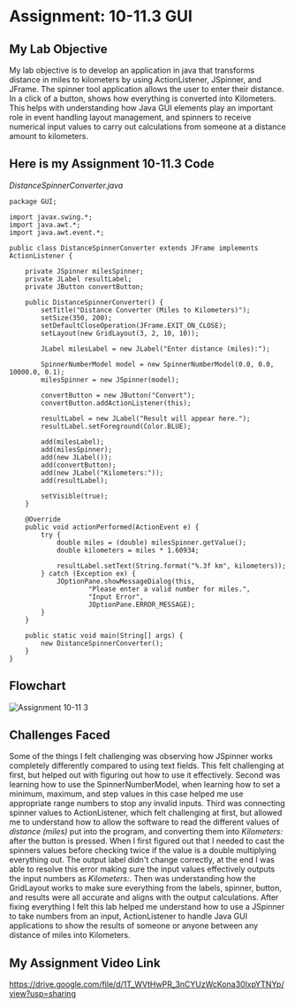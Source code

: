 # Assignment: 10-11.3 GUI

## My Lab Objective
My lab objective is to develop an application in java that transforms distance in miles to kilometers by using ActionListener, JSpinner, and JFrame. The spinner tool application allows the user to enter their distance. In a click of a button, shows how everything is converted into Kilometers. This helps with understanding how Java GUI elements play an important role in event handling layout management, and spinners to receive numerical input values to carry out calculations from someone at a distance amount to kilometers.

## Here is my Assignment 10-11.3 Code
*DistanceSpinnerConverter.java*

```
package GUI;

import javax.swing.*;
import java.awt.*;
import java.awt.event.*;

public class DistanceSpinnerConverter extends JFrame implements ActionListener {

    private JSpinner milesSpinner;
    private JLabel resultLabel;
    private JButton convertButton;

    public DistanceSpinnerConverter() {
        setTitle("Distance Converter (Miles to Kilometers)");
        setSize(350, 200);
        setDefaultCloseOperation(JFrame.EXIT_ON_CLOSE);
        setLayout(new GridLayout(3, 2, 10, 10));

        JLabel milesLabel = new JLabel("Enter distance (miles):");

        SpinnerNumberModel model = new SpinnerNumberModel(0.0, 0.0, 10000.0, 0.1);
        milesSpinner = new JSpinner(model);

        convertButton = new JButton("Convert");
        convertButton.addActionListener(this);

        resultLabel = new JLabel("Result will appear here.");
        resultLabel.setForeground(Color.BLUE);

        add(milesLabel);
        add(milesSpinner);
        add(new JLabel());
        add(convertButton);
        add(new JLabel("Kilometers:"));
        add(resultLabel);

        setVisible(true);
    }

    @Override
    public void actionPerformed(ActionEvent e) {
        try {
            double miles = (double) milesSpinner.getValue();
            double kilometers = miles * 1.60934;

            resultLabel.setText(String.format("%.3f km", kilometers));
        } catch (Exception ex) {
            JOptionPane.showMessageDialog(this,
                    "Please enter a valid number for miles.",
                    "Input Error",
                    JOptionPane.ERROR_MESSAGE);
        }
    }

    public static void main(String[] args) {
        new DistanceSpinnerConverter();
    }
}
```

## Flowchart
![Assignment 10-11 3](https://github.com/user-attachments/assets/a071fe69-f860-4691-bb7e-b9ab8b6ac528)

## Challenges Faced
Some of the things I felt challenging was observing how JSpinner works completely differently compared to using text fields. This felt challenging at first, but helped out with figuring out how to use it effectively. Second was learning how to use the SpinnerNumberModel, when learning how to set a minimum, maximum, and step values in this case helped me use appropriate range numbers to stop any invalid inputs. Third was connecting spinner values to ActionListener, which felt challenging at first, but allowed me to understand how to allow the software to read the different values of *distance (miles)* put into the program, and converting them into *Kilometers:* after the button is pressed. When I first figured out that I needed to cast the spinners values before checking twice if the value is a double multiplying everything out. The output label didn't change correctly, at the end I was able to resolve this error making sure the input values effectively outputs the input numbers as *Kilometers:*. Then was understanding how the GridLayout works to make sure everything from the labels, spinner, button, and results were all accurate and aligns with the output calculations. After fixing everything I felt this lab helped me understand how to use a JSpinner to take numbers from an input, ActionListener to handle Java GUI applications to show the results of someone or anyone between any distance of miles into Kilometers.

## My Assignment Video Link
https://drive.google.com/file/d/1T_WVtHwPR_3nCYUzWcKona30lxpYTNYp/view?usp=sharing
